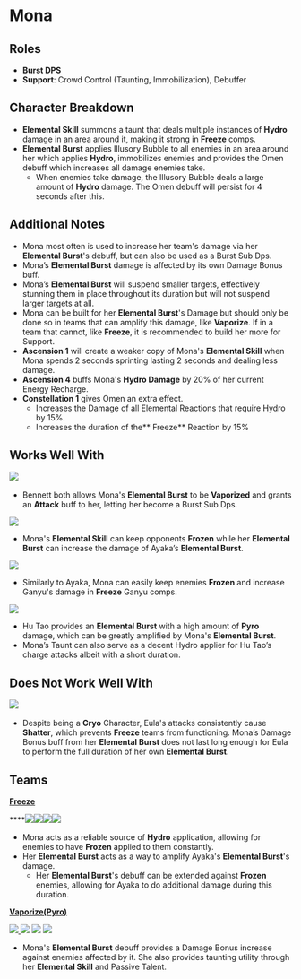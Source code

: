 # Mona

## **Roles**

* **Burst DPS**
* **Support**: Crowd Control (Taunting, Immobilization), Debuffer

## **Character Breakdown**

* **Elemental Skill** summons a taunt that deals multiple instances of **Hydro** damage in an area around it, making it strong in **Freeze** comps.
* **Elemental Burst** applies Illusory Bubble to all enemies in an area around her which applies **Hydro**, immobilizes enemies and provides the Omen debuff which increases all damage enemies take.
  * When enemies take damage, the Illusory Bubble deals a large amount of **Hydro** damage. The Omen debuff will persist for 4 seconds after this.

## **Additional Notes**

* Mona most often is used to increase her team's damage via her **Elemental Burst**'s debuff, but can also be used as a Burst Sub Dps.
* Mona’s **Elemental Burst** damage is affected by its own Damage Bonus buff.
* Mona’s **Elemental Burst** will suspend smaller targets, effectively stunning them in place throughout its duration but will not suspend larger targets at all.
* Mona can be built for her **Elemental Burst**'s Damage but should only be done so in teams that can amplify this damage, like **Vaporize**. If in a team that cannot, like **Freeze**, it is recommended to build her more for Support.
* **Ascension 1** will create a weaker copy of Mona's **Elemental Skill** when Mona spends 2 seconds sprinting lasting 2 seconds and dealing less damage.
* **Ascension 4** buffs Mona's **Hydro Damage** by 20% of her current Energy Recharge.
* **Constellation 1** gives Omen an extra effect.
  * Increases the Damage of all Elemental Reactions that require Hydro by 15%.
  * Increases the duration of the** Freeze** Reaction by 15%

## **Works Well With**

[![](../../.gitbook/assets/UI\_AvatarIcon\_Bennett.png)](https://genshinteambuilds.gitbook.io/teams/characters/pyro/bennett)​

* Bennett both allows Mona's **Elemental Burst** to be **Vaporized** and grants an **Attack** buff to her, letting her become a Burst Sub Dps.

![](../../.gitbook/assets/UI\_AvatarIcon\_Ayaka.png)

* Mona's **Elemental Skill** can keep opponents **Frozen** while her **Elemental Burst** can increase the damage of Ayaka’s **Elemental Burst**.

[![](../../.gitbook/assets/UI\_AvatarIcon\_Ganyu.png)](https://genshinteambuilds.gitbook.io/teams/characters/cryo/ganyu)

* Similarly to Ayaka, Mona can easily keep enemies **Frozen** and increase Ganyu's damage in **Freeze** Ganyu comps.

[![](../../.gitbook/assets/UI\_AvatarIcon\_Hutao.png)](https://genshinteambuilds.gitbook.io/teams/characters/pyro/hu-tao)

* Hu Tao provides an **Elemental Burst** with a high amount of **Pyro** damage, which can be greatly amplified by Mona's **Elemental Burst**.
* Mona’s Taunt can also serve as a decent Hydro applier for Hu Tao’s charge attacks albeit with a short duration.

## **Does Not Work Well With**

[![](../../.gitbook/assets/UI\_AvatarIcon\_Eula.png)](https://genshinteambuilds.gitbook.io/teams/characters/cryo/eula) ​​​

* Despite being a **Cryo** Character, Eula's attacks consistently cause **Shatter**, which prevents **Freeze** teams from functioning. Mona’s Damage Bonus buff from her **Elemental Burst** does not last long enough for Eula to perform the full duration of her own **Elemental Burst**.

## **Teams**

****[**Freeze**](../../teams/freeze.md)****

****![](../../.gitbook/assets/UI\_AvatarIcon\_Ayaka.png)![](../../.gitbook/assets/UI\_AvatarIcon\_Mona.png)![](../../.gitbook/assets/UI\_AvatarIcon\_Diona.png)![](../../.gitbook/assets/UI\_AvatarIcon\_Kazuha.png)

* Mona acts as a reliable source of **Hydro** application, allowing for enemies to have **Frozen** applied to them constantly.
* Her **Elemental Burst** acts as a way to amplify Ayaka's **Elemental Burst**'s damage.
  * Her **Elemental Burst**'s debuff can be extended against **Frozen** enemies, allowing for Ayaka to do additional damage during this duration.

****[**Vaporize(Pyro)**](../../teams/reverse-vaporize.md)****

[![](../../.gitbook/assets/UI\_AvatarIcon\_Hutao.png) ​](https://genshinteambuilds.gitbook.io/teams/characters/hydro/mona)[![](../../.gitbook/assets/UI\_AvatarIcon\_Mona.png)](https://genshinteambuilds.gitbook.io/teams/characters/pyro/bennett) [![](../../.gitbook/assets/UI\_AvatarIcon\_Xingqiu.png)](https://genshinteambuilds.gitbook.io/teams/characters/anemo/kazuha) [![](../../.gitbook/assets/UI\_AvatarIcon\_Diona.png)](https://genshinteambuilds.gitbook.io/teams/characters/pyro/hu-tao)​

* Mona's **Elemental Burst** debuff provides a Damage Bonus increase against enemies affected by it. She also provides taunting utility through her **Elemental Skill** and Passive Talent.
